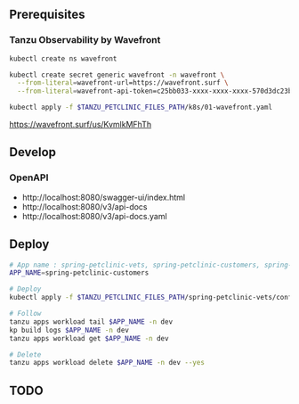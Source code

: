 ## Prerequisites

### Tanzu Observability by Wavefront

```bash
kubectl create ns wavefront

kubectl create secret generic wavefront -n wavefront \
  --from-literal=wavefront-url=https://wavefront.surf \
  --from-literal=wavefront-api-token=c25bb033-xxxx-xxxx-xxxx-570d3dc23bea

kubectl apply -f $TANZU_PETCLINIC_FILES_PATH/k8s/01-wavefront.yaml
```

https://wavefront.surf/us/KvmlkMFhTh

## Develop

### OpenAPI
  * http://localhost:8080/swagger-ui/index.html
  * http://localhost:8080/v3/api-docs
  * http://localhost:8080/v3/api-docs.yaml

## Deploy

```bash
# App name : spring-petclinic-vets, spring-petclinic-customers, spring-petclinic-visits
APP_NAME=spring-petclinic-customers

# Deploy
kubectl apply -f $TANZU_PETCLINIC_FILES_PATH/spring-petclinic-vets/config/workload.yaml

# Follow
tanzu apps workload tail $APP_NAME -n dev
kp build logs $APP_NAME -n dev
tanzu apps workload get $APP_NAME -n dev

# Delete
tanzu apps workload delete $APP_NAME -n dev --yes
```
## TODO

